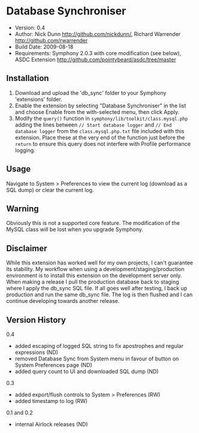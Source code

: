 # Database Synchroniser

* Version: 0.4
* Author: Nick Dunn <http://github.com/nickdunn/>, Richard Warrender <http://github.com/rwarrender>
* Build Date: 2009-08-18
* Requirements: Symphony 2.0.3 with core modification (see below), ASDC Extension <http://github.com/pointybeard/asdc/tree/master>

## Installation

1. Download and upload the 'db_sync' folder to your Symphony 'extensions' folder.
2. Enable the extension by selecting "Database Synchroniser" in the list and choose Enable from the with-selected menu, then click Apply.
3. Modify the `query()` function in `symphony/lib/toolkit/class.mysql.php` adding the lines between `// Start database logger` and `// End database logger` from the `class.mysql.php.txt` file included with this extension. Place these at the very end of the function just before the `return` to ensure this query does not interfere with Profile performance logging.

## Usage

Navigate to System > Preferences to view the current log (download as a SQL dump) or clear the current log.

## Warning

Obviously this is not a supported core feature. The modification of the MySQL class will be lost when you upgrade Symphony.

## Disclaimer

While this extension has worked well for my own projects, I can't guarantee its stability. My workflow when using a development/staging/production environment is to install this extension on the development server only. When making a release I pull the production database back to staging where I apply the db_sync SQL file. If all goes well after testing, I back up production and run the same db_sync file. The log is then flushed and I can continue developing towards another release.

## Version History

0.4
* added escaping of logged SQL string to fix apostrophes and regular expressions (ND)
* removed Database Sync from System menu in favour of button on System Preferences page (ND)
* added query count to UI and downloaded SQL dump (ND)

0.3
* added export/flush controls to System > Preferences (RW)
* added timestamp to log (RW)

0.1 and 0.2
* internal Airlock releases (ND)